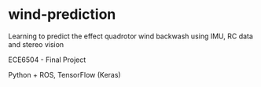 # wind-prediction
Learning to predict the effect quadrotor wind backwash using IMU, RC data and stereo vision

ECE6504 - Final Project

Python + ROS, TensorFlow (Keras) 
